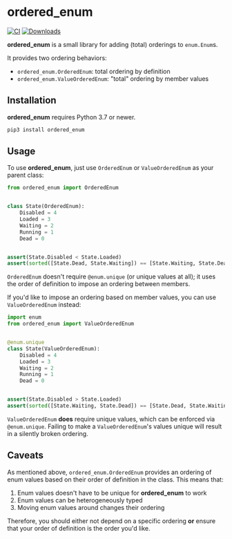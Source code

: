 ordered_enum
============

[![CI](https://github.com/woodruffw/ordered_enum/actions/workflows/ci.yml/badge.svg)](https://github.com/woodruffw/ordered_enum/actions/workflows/ci.yml)
[![Downloads](https://pepy.tech/badge/ordered-enum)](https://pepy.tech/project/ordered-enum)

**ordered_enum** is a small library for adding (total) orderings to `enum.Enum`s.

It provides two ordering behaviors:

* `ordered_enum.OrderedEnum`: total ordering by definition
* `ordered_enum.ValueOrderedEnum`: "total" ordering by member values

## Installation

**ordered_enum** requires Python 3.7 or newer.

```bash
pip3 install ordered_enum
```

## Usage

To use **ordered_enum**, just use `OrderedEnum` or `ValueOrderedEnum` as your parent class:

```python
from ordered_enum import OrderedEnum


class State(OrderedEnum):
    Disabled = 4
    Loaded = 3
    Waiting = 2
    Running = 1
    Dead = 0


assert(State.Disabled < State.Loaded)
assert(sorted([State.Dead, State.Waiting]) == [State.Waiting, State.Dead])
```

`OrderedEnum` doesn't require `@enum.unique` (or unique values at all); it uses the order of
definition to impose an ordering between members.

If you'd like to impose an ordering based on member values, you can use `ValueOrderedEnum` instead:

```python
import enum
from ordered_enum import ValueOrderedEnum


@enum.unique
class State(ValueOrderedEnum):
    Disabled = 4
    Loaded = 3
    Waiting = 2
    Running = 1
    Dead = 0


assert(State.Disabled > State.Loaded)
assert(sorted([State.Waiting, State.Dead]) == [State.Dead, State.Waiting])
```

`ValueOrderedEnum` **does** require unique values, which can be enforced via `@enum.unique`.
Failing to make a `ValueOrderedEnum`'s values unique will result in a silently broken ordering.

## Caveats

As mentioned above, `ordered_enum.OrderedEnum` provides an ordering of enum values based on their order
of definition in the class. This means that:

1. Enum values doesn't have to be unique for **ordered_enum** to work
2. Enum values can be heterogeneously typed
2. Moving enum values around changes their ordering

Therefore, you should either not depend on a specific ordering **or** ensure that your
order of definition is the order you'd like.
